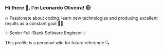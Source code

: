 ### Hi there 👋, I'm Leonardo Oliveira! 😃

🔥 Passionate about coding, learn new technologies
   and producing excellent results as a constant goal 💪🏼
   
💡 Senior Full-Stack Software Engineer 💡
   
This profile is a personal wiki for future reference 🔍

<!--
**leonardoMoliveira/leonardoMoliveira** is a ✨ _special_ ✨ repository because its `README.md` (this file) appears on your GitHub profile.

Here are some ideas to get you started:

- 🔭 I’m currently working on ...
- 🌱 I’m currently learning ...
- 👯 I’m looking to collaborate on ...
- 🤔 I’m looking for help with ...
- 💬 Ask me about ...
- 📫 How to reach me: ...
- 😄 Pronouns: ...
- ⚡ Fun fact: ...
-->
